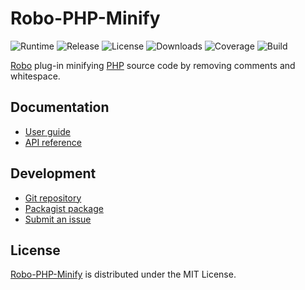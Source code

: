# Robo-PHP-Minify
![Runtime](https://badgen.net/packagist/php/cedx/robo-php-minify) ![Release](https://badgen.net/packagist/v/cedx/robo-php-minify) ![License](https://badgen.net/packagist/license/cedx/robo-php-minify) ![Downloads](https://badgen.net/packagist/dt/cedx/robo-php-minify) ![Coverage](https://badgen.net/coveralls/c/github/cedx/robo-php-minify) ![Build](https://badgen.net/github/checks/cedx/robo-php-minify/main)

[Robo](https://robo.li) plug-in minifying [PHP](https://www.php.net) source code by removing comments and whitespace.

## Documentation
- [User guide](https://docs.belin.io/robo-php-minify)
- [API reference](https://api.belin.io/robo-php-minify)

## Development
- [Git repository](https://git.belin.io/cedx/robo-php-minify)
- [Packagist package](https://packagist.org/packages/cedx/robo-php-minify)
- [Submit an issue](https://git.belin.io/cedx/robo-php-minify/issues)

## License
[Robo-PHP-Minify](https://docs.belin.io/robo-php-minify) is distributed under the MIT License.
